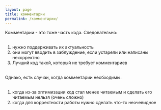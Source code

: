 ```yaml
---
layout: page
title: комментарии
permalink: /комментарии/
---
```

<div class="trix-content">
  <div>Комментарии - это тоже часть кода. Следовательно:<br><br>
</div><ol>
<li>нужно поддерживать их актуальность</li>
<li>они могут вводить в заблуждение, если устарели или написаны некорректно</li>
<li>Лучший код такой, который не требует комментариев</li>
</ol><div>
<br>Однако, есть случаи, когда комментарии необходимы:<br><br>
</div><ol>
<li>когда из-за оптимизации код стал менее читаемым и сделать его читаемым нельзя (очень сложно)</li>
<li>когда для корректности работы нужно сделать что-то неочевидное</li>
</ol>
</div>

